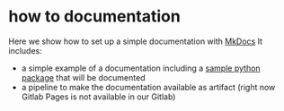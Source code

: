 # how to documentation

Here we show how to set up a simple documentation with [MkDocs](https://www.mkdocs.org/)
It includes:
- a simple example of a documentation including a [sample python package](https://github.com/pypa/sampleproject) that will be documented
- a pipeline to make the documentation available as artifact (right now Gitlab Pages is not available in our Gitlab)


